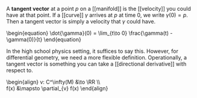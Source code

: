 A **tangent vector** at a point $p$ on a [[manifold]] is the [[velocity]] you could have at that point. If a [[curve]] $\gamma$ arrives at $p$ at time 0, we write $\gamma(0)=p$. Then a tangent vector is simply a velocity that $\gamma$ could have.

\begin{equation}
\dot{\gamma}(0) = \lim_{t\to 0} \frac{\gamma(t) - \gamma(0)}{t}
\end{equation}



In the high school physics setting, it suffices to say this. However, for differential geometry, we need a more flexible definition. Operationally, a tangent vector is something you can take a [[directional derivative]] with respect to. 

\begin{align}
v: C^\infty(M) &\to \RR \\\\\
f(x) &\mapsto \partial_{v} f(x)
\end{align}

